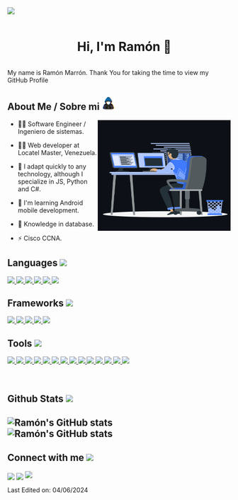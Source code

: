 
<img src="https://user-images.githubusercontent.com/73097560/115834477-dbab4500-a447-11eb-908a-139a6edaec5c.gif">
<div id="user-content-toc">
  <ul align="center">
    <summary><h1 style="display: inline-block">Hi, I'm Ramón 👋 </h1></summary>
  </ul>
</div>




  <div size='20px'>My name is Ramón Marrón. Thank You for taking the time to view my GitHub Profile</div>

<h2> About Me / Sobre mi <img src = "https://raw.githubusercontent.com/0xAbdulKhalid/0xAbdulKhalid/main/assets/mdImages/about_me.gif" width = 30px> </h2>

<p><img align="right" height="250" width="300" src="https://raw.githubusercontent.com/SubhadeepZilong/SubhadeepZilong/main/icons/animation_500_kxa883sd.gif" alt="SubhadeepZilong" /></p>

- 👨‍🎓 Software Engineer / Ingeniero de sistemas.
  
- 🐱‍💻 Web developer at Locatel Master, Venezuela.

- 🎯 I adapt quickly to any technology, although I specialize in JS, Python and C#.

- 🌱 I'm learning Android mobile development.
  
- 🧠 Knowledge in database.
  
- ⚡ Cisco CCNA.

<h2> Languages <img src = "https://media2.giphy.com/media/QssGEmpkyEOhBCb7e1/giphy.gif?cid=ecf05e47a0n3gi1bfqntqmob8g9aid1oyj2wr3ds3mg700bl&rid=giphy.gif" width = 32px> </h2>
<a href= https://github.com/Infamousray64?tab=repositories > <img width ='32px' src ='https://raw.githubusercontent.com/rahulbanerjee26/githubAboutMeGenerator/main/icons/python.svg'> </a>
<a href= https://github.com/Infamousray64?tab=repositories > <img width ='32px' src ='https://raw.githubusercontent.com/rahulbanerjee26/githubAboutMeGenerator/main/icons/javascript.svg'> </a>
<a href= https://github.com/Infamousray64?tab=repositories > <img width ='32px' src ='https://github.com/rahulbanerjee26/githubProfileReadmeGenerator/blob/main/icons/csharp.svg'> </a>
<a href= https://github.com/Infamousray64?tab=repositories > <img width ='32px' src ='https://raw.githubusercontent.com/rahulbanerjee26/githubAboutMeGenerator/main/icons/css.svg'> </a>
<a href= https://github.com/Infamousray64?tab=repositories > <img width ='32px' src ='https://raw.githubusercontent.com/rahulbanerjee26/githubAboutMeGenerator/main/icons/html.svg'> </a>
<a href= https://github.com/Infamousray64?tab=repositories > <img width ='32px' src ='https://upload.wikimedia.org/wikipedia/commons/0/06/Kotlin_Icon.svg'> </a>



<h2> Frameworks <img src = "https://media2.giphy.com/media/QssGEmpkyEOhBCb7e1/giphy.gif?cid=ecf05e47a0n3gi1bfqntqmob8g9aid1oyj2wr3ds3mg700bl&rid=giphy.gif" width = 32px> </h2>
<a href= https://github.com/Infamousray64?tab=repositories > <img width ='32px' src ='https://github.com/rahulbanerjee26/githubProfileReadmeGenerator/blob/main/icons/flask.svg'> </a>
<a href= https://github.com/Infamousray64?tab=repositories > <img width ='32px' src ='https://github.com/rahulbanerjee26/githubProfileReadmeGenerator/blob/main/icons/dotnet.svg'> </a>
<a href= https://github.com/Infamousray64?tab=repositories > <img width ='32px' src ='https://github.com/rahulbanerjee26/githubProfileReadmeGenerator/blob/main/icons/bootstrap.svg'> </a>
<a href= https://github.com/Infamousray64?tab=repositories > <img width ='32px' src ='https://cdn.worldvectorlogo.com/logos/blazor.svg'> </a>
<a href= https://github.com/Infamousray64?tab=repositories > <img width ='32px' src ='https://github.com/rahulbanerjee26/githubProfileReadmeGenerator/blob/main/icons/reactjs.svg'> </a>

<h2> Tools <img src = "https://media2.giphy.com/media/QssGEmpkyEOhBCb7e1/giphy.gif?cid=ecf05e47a0n3gi1bfqntqmob8g9aid1oyj2wr3ds3mg700bl&rid=giphy.gif" width = 32px> </h2>
<a href= https://github.com/Infamousray64?tab=repositories > <img width ='32px' src ='https://github.com/rahulbanerjee26/githubProfileReadmeGenerator/blob/main/icons/docker.svg'> </a>
<a href= https://github.com/Infamousray64?tab=repositories > <img width ='32px' src ='https://github.com/rahulbanerjee26/githubProfileReadmeGenerator/blob/main/icons/azure.svg'> </a>
<a href= https://github.com/Infamousray64?tab=repositories > <img width ='32px' src ='https://github.com/rahulbanerjee26/githubProfileReadmeGenerator/blob/main/icons/linux.svg'> </a>
<a href= https://github.com/Infamousray64?tab=repositories > <img width ='32px' src ='https://www.svgrepo.com/show/327408/logo-vercel.svg'> </a>
<a href= https://github.com/Infamousray64?tab=repositories > <img width ='32px' src ='https://upload.wikimedia.org/wikipedia/commons/c/c1/Android_Studio_icon_%282023%29.svg'> </a>
<a href= https://github.com/Infamousray64?tab=repositories > <img width ='32px' src ='https://upload.wikimedia.org/wikipedia/commons/2/2c/Visual_Studio_Icon_2022.svg'> </a>
<a href= https://github.com/Infamousray64?tab=repositories > <img width ='32px' src ='https://raw.githubusercontent.com/rahulbanerjee26/githubAboutMeGenerator/main/icons/sqlite.svg'> </a>
<a href= https://github.com/Infamousray64?tab=repositories > <img width ='32px' src ='https://github.com/rahulbanerjee26/githubProfileReadmeGenerator/blob/main/icons/postgresql.svg'> </a>
<a href= https://github.com/Infamousray64?tab=repositories > <img width ='32px' src ='https://github.com/rahulbanerjee26/githubProfileReadmeGenerator/blob/main/icons/mysql.svg'> </a>
<a href= https://github.com/Infamousray64?tab=repositories > <img width ='32px' src ='https://github.com/rahulbanerjee26/githubProfileReadmeGenerator/blob/main/icons/git.svg'> </a>
<a href= https://github.com/Infamousray64?tab=repositories > <img width ='32px' src ='https://github.com/rahulbanerjee26/githubProfileReadmeGenerator/blob/main/icons/github.svg'> </a>
<a href= https://github.com/Infamousray64?tab=repositories > <img width ='32px' src ='https://encrypted-tbn0.gstatic.com/images?q=tbn:ANd9GcQ_3Fq8OgPD1-Cl7I0kYtyT5i1P_yLmae3QNA&s'> </a>
<a href= https://github.com/Infamousray64?tab=repositories > <img width ='32px' src ='https://github.com/rahulbanerjee26/githubProfileReadmeGenerator/blob/main/icons/wordpress.svg'> </a>
<a href= https://github.com/Infamousray64?tab=repositories > <img width ='32px' src ='https://www.svgrepo.com/show/303503/shopify-logo.svg'> </a>

<br>
<br>
<br>
<h2> Github Stats <img src="https://media.giphy.com/media/VgCDAzcKvsR6OM0uWg/giphy.gif" width="50"><h2>

![Ramón's GitHub stats](https://github-readme-stats.vercel.app/api/top-langs?username=infamousray64&show_icons=true&theme=dark&locale=en&layout=compact)
<br>
![Ramón's GitHub stats](https://github-readme-stats.vercel.app/api?username=infamousray64&show_icons=true&theme=tokyonight) 
<br>

<h2> Connect with me <img src='https://raw.githubusercontent.com/ShahriarShafin/ShahriarShafin/main/Assets/handshake.gif' width="100px"> </h2>
<a href = 'https://github.com/Infamousray64?tab=repositories'> <img width = '32px' align= 'center' src="https://raw.githubusercontent.com/rahulbanerjee26/githubAboutMeGenerator/main/icons/linked-in-alt.svg"/></a> 
<a href = 'https://github.com/Infamousray64?tab=repositories'> <img width = '32px' align= 'center' src="https://raw.githubusercontent.com/rahulbanerjee26/githubAboutMeGenerator/main/icons/github.svg"/></a>


<img src="https://user-images.githubusercontent.com/73097560/115834477-dbab4500-a447-11eb-908a-139a6edaec5c.gif">


Last Edited on: 04/06/2024
